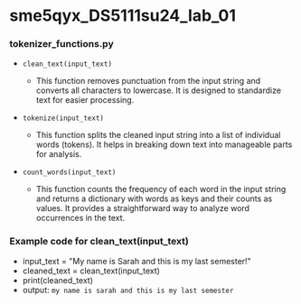 # sme5qyx_DS5111su24_lab_01

### tokenizer_functions.py

* `clean_text(input_text)`
  - This function removes punctuation from the input string and converts all characters to lowercase. It is designed to standardize text for easier processing.

* `tokenize(input_text)`
  - This function splits the cleaned input string into a list of individual words (tokens). It helps in breaking down text into manageable parts for analysis.

* `count_words(input_text)`
  - This function counts the frequency of each word in the input string and returns a dictionary with words as keys and their counts as values. It provides a straightforward way to analyze word occurrences in the text.
 
### Example code for clean_text(input_text)

* input_text = "My name is Sarah and this is my last semester!"
* cleaned_text = clean_text(input_text)
* print(cleaned_text)
* output:
`my name is sarah and this is my last semester`

 
